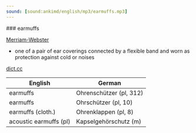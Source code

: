 ```yaml
---
sound: [sound:ankimd/english/mp3/earmuffs.mp3]
---
```


\### earmuffs

[Merriam-Webster](https://www.merriam-webster.com/dictionary/earmuffs)

- one of a pair of ear coverings connected by a flexible band and worn as protection against cold or noises

[dict.cc](https://www.dict.cc/earmuffs)

| English        | German       |
| -------------- | ------------ |
| earmuffs | Ohrenschützer (pl, 312) |
| earmuffs | Ohrschützer (pl, 10) |
| earmuffs (cloth.) | Ohrenklappen (pl, 8) |
| acoustic earmuffs (pl) | Kapselgehörschutz (m) |

